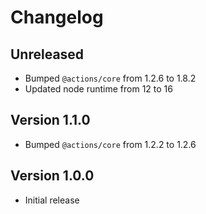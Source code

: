 # Changelog

## Unreleased

- Bumped `@actions/core` from 1.2.6 to 1.8.2
- Updated node runtime from 12 to 16

## Version 1.1.0

- Bumped `@actions/core` from 1.2.2 to 1.2.6

## Version 1.0.0

- Initial release
